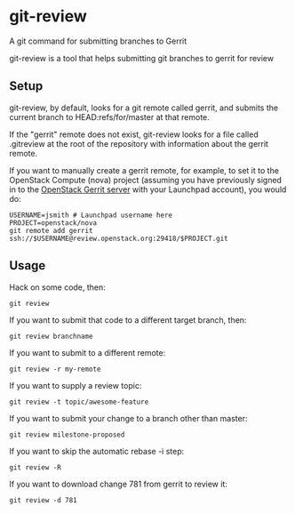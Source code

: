 # git-review

A git command for submitting branches to Gerrit

git-review is a tool that helps submitting git branches to gerrit for review

## Setup

git-review, by default, looks for a git remote called gerrit, and submits the current branch to HEAD:refs/for/master at that remote.

If the "gerrit" remote does not exist, git-review looks for a file called .gitreview at the root of the repository with information about the gerrit remote.

If you want to manually create a gerrit remote, for example, to set it to the OpenStack Compute (nova) project (assuming you have previously signed in to the [OpenStack Gerrit server](https://review.openstack.org) with your Launchpad account), you would do:

    USERNAME=jsmith # Launchpad username here
    PROJECT=openstack/nova
    git remote add gerrit ssh://$USERNAME@review.openstack.org:29418/$PROJECT.git


## Usage

Hack on some code, then:

    git review

If you want to submit that code to a different target branch, then:

    git review branchname

If you want to submit to a different remote:

    git review -r my-remote

If you want to supply a review topic:

    git review -t topic/awesome-feature

If you want to submit your change to a branch other than master:

    git review milestone-proposed

If you want to skip the automatic rebase -i step:

    git review -R

If you want to download change 781 from gerrit to review it:

    git review -d 781
